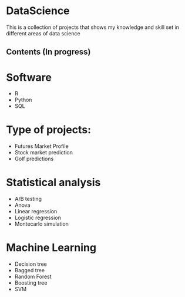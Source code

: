# DataScience
This is a collection of projects that shows my knowledge and skill set in different areas of data science

## Contents (In progress)

# Software

* R
* Python
* SQL

# Type of projects:

* Futures Market Profile
* Stock market prediction
* Golf predictions

# Statistical analysis

* A/B testing
* Anova
* Linear regression
* Logistic regression
* Montecarlo simulation

# Machine Learning

* Decision tree
* Bagged tree
* Random Forest
* Boosting tree
* SVM



